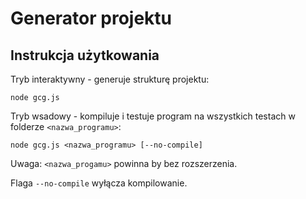 # Generator projektu

## Instrukcja użytkowania

Tryb interaktywny - generuje strukturę projektu:

```
node gcg.js
```

Tryb wsadowy - kompiluje i testuje program na wszystkich testach w folderze ```<nazwa_programu>```:
```
node gcg.js <nazwa_programu> [--no-compile]
```

Uwaga: ```<nazwa_progamu>``` powinna by bez rozszerzenia.

Flaga ```--no-compile``` wyłącza kompilowanie.